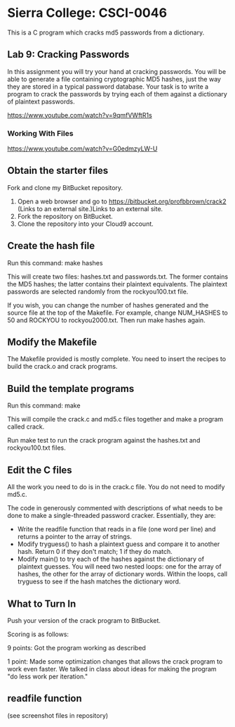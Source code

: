 # Sierra College: CSCI-0046
This is a C program which cracks md5 passwords from a dictionary.

## Lab 9: Cracking Passwords


In this assignment you will try your hand at cracking passwords. You will be able to generate a file containing cryptographic MD5 hashes, just the way they are stored in a typical password database. Your task is to write a program to crack the passwords by trying each of them against a dictionary of plaintext passwords.

https://www.youtube.com/watch?v=9qmfVWftR1s

### Working With Files
https://www.youtube.com/watch?v=G0edmzyLW-U

## Obtain the starter files
Fork and clone my BitBucket repository.

1. Open a web browser and go to https://bitbucket.org/profbbrown/crack2 (Links to an external site.)Links to an external site.
1. Fork the repository on BitBucket.
1. Clone the repository into your Cloud9 account.

## Create the hash file
Run this command: make hashes

This will create two files: hashes.txt and passwords.txt. The former contains the MD5 hashes; the latter contains their plaintext equivalents. The plaintext passwords are selected randomly from the rockyou100.txt file.

If you wish, you can change the number of hashes generated and the source file at the top of the Makefile. For example, change NUM_HASHES to 50 and ROCKYOU to rockyou2000.txt. Then run make hashes again.

## Modify the Makefile
The Makefile provided is mostly complete. You need to insert the recipes to build the crack.o and crack programs.

## Build the template programs
Run this command: make

This will compile the crack.c and md5.c files together and make a program called crack.

Run make test to run the crack program against the hashes.txt and rockyou100.txt files.

## Edit the C files
All the work you need to do is in the crack.c file. You do not need to modify md5.c.

The code in generously commented with descriptions of what needs to be done to make a single-threaded password cracker. Essentially, they are:

* Write the readfile function that reads in a file (one word per line) and returns a pointer to the array of strings.
* Modify tryguess() to hash a plaintext guess and compare it to another hash. Return 0 if they don't match; 1 if they do match.
* Modify main() to try each of the hashes against the dictionary of plaintext guesses. You will need two nested loops: one for the array of hashes, the other for the array of dictionary words. Within the loops, call tryguess to see if the hash matches the dictionary word. 

## What to Turn In
Push your version of the crack program to BitBucket.

Scoring is as follows:

9 points: Got the program working as described

1 point: Made some optimization changes that allows the crack program to work even faster. We talked in class about ideas for making the program "do less work per iteration."

## readfile function
(see screenshot files in repository)
